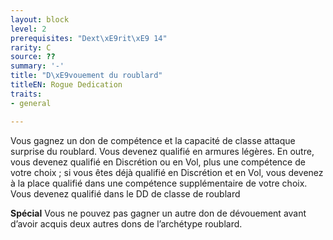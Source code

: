 ```yaml
---
layout: block
level: 2
prerequisites: "Dext\xE9rit\xE9 14"
rarity: C
source: ??
summary: '-'
title: "D\xE9vouement du roublard"
titleEN: Rogue Dedication
traits:
- general

---
```


<p>Vous gagnez un don de compétence et la capacité de classe attaque surprise du roublard. Vous devenez qualifié en armures légères. En outre, vous devenez qualifié en Discrétion ou en Vol, plus une compétence de votre choix ; si vous êtes déjà qualifié en Discrétion et en Vol, vous devenez à la place qualifié dans une compétence supplémentaire de votre choix. Vous devenez qualifié dans le DD de classe de roublard</p>
<p><strong>Spécial</strong> Vous ne pouvez pas gagner un autre don de dévouement avant d’avoir acquis deux autres dons de l’archétype roublard.</p>
